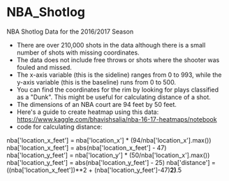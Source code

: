 # NBA_Shotlog
NBA Shotlog Data for the 2016/2017 Season

- There are over 210,000 shots in the data although there is a small number of shots with missing coordinates. 
- The data does not include free throws or shots where the shooter was fouled and missed.
- The x-axis variable (this is the sideline) ranges from 0 to 993, while the y-axis variable (this is the baseline) runs from 0 to 500.
- You can find the coordinates for the rim by looking for plays classified as a "Dunk". This might be useful for calculating distance of a shot.
- The dimensions of an NBA court are 94 feet by 50 feet. 
- Here's a guide to create heatmap using this data: https://www.kaggle.com/bhavishsalia/nba-16-17-heatmaps/notebook
- code for calculating distance:

nba['location_x_feet'] = nba['location_x'] * (94/nba['location_x'].max())
nba['location_x_feet'] = abs(nba['location_x_feet'] - 47)
nba['location_y_feet'] = nba['location_y'] * (50/nba['location_x'].max())
nba['location_y_feet'] = abs(nba['location_y_feet'] - 25)
nba['distance'] = ((nba['location_x_feet'])**2 + (nba['location_y_feet']-47)**2)**.5
